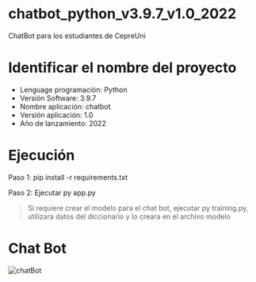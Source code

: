 # chatbot_python_v3.9.7_v1.0_2022
ChatBot para los estudiantes de CepreUni

# Identificar el nombre del proyecto
* Lenguage programación: Python
* Versión Software: 3.9.7
* Nombre aplicación: chatbot
* Versión aplicación: 1.0
* Año de lanzamiento: 2022

# Ejecución
Paso 1: pip install -r requirements.txt

Paso 2: Ejecutar py app.py

> Si requiere crear el modelo para el chat bot, ejecutar py training.py, utilizara datos del diccionario y lo creara en el archivo modelo

# Chat Bot
![chatBot](https://user-images.githubusercontent.com/97413969/220771701-bf1030fa-3cef-4673-aa02-65bda9f2c67a.PNG)
